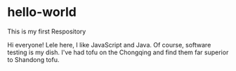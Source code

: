 hello-world
===========

This is my first Respository

Hi everyone!
Lele here, I like JavaScript and Java. Of course, software testing is my dish.
I've had tofu on the Chongqing and find them far superior to Shandong tofu.
